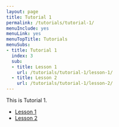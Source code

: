 ```yaml
---
layout: page
title: Tutorial 1
permalink: /tutorials/tutorial-1/
menuInclude: yes
menuLink: yes
menuTopTitle: Tutorials
menuSubs:
- title: Tutorial 1
  index: 3
  sub:
  - title: Lesson 1
    url: /tutorials/tutorial-1/lesson-1/
  - title: Lesson 2
    url: /tutorials/tutorial-1/lesson-2/
---
```


This is Tutorial 1.

* [Lesson 1](lesson-1)
* [Lesson 2](lesson-2)

